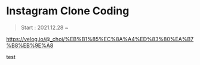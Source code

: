 # Instagram Clone Coding
> Start : 2021.12.28 ~

https://velog.io/@_choi/%EB%B1%85%EC%8A%A4%ED%83%80%EA%B7%B8%EB%9E%A8

test